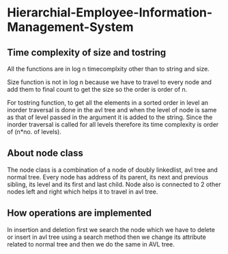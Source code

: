 # Hierarchial-Employee-Information-Management-System
Time complexity of size and tostring
---------------------------------------------------
All the functions are in log n timecomplxity other than to string and size.

Size function is not in log n because we have to travel to every node and add them to final count to get the size so the order is order of n.

For tostring function, to get all the elements in a sorted order in level an inorder traversal is done in the avl tree and when the level of node is same as that of level 
passed in the argument it is added to the string. Since the inorder traversal is called for all levels  therefore its time complexity is order of (n*no. of levels).


About node class
---------------------

The node class is a combination of a node of doubly linkedlist, avl tree and normal tree. Every node has address of its parent, its next and previous sibling,
its level and its first and last child. Node also is connected to 2 other nodes left and right which helps it to travel in avl tree. 

How operations are implemented
------------------------------------------

In insertion and deletion first we search the node which we have to delete or insert in avl tree using a search method then we change its attribute related to normal
tree and then we do the same in AVL tree. 
